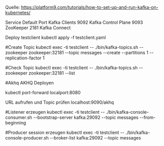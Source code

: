 Quelle: https://platform9.com/tutorials/how-to-set-up-and-run-kafka-on-kubernetes/

Service	Default Port
Kafka Clients	9092
Kafka Control Plane	9093
ZooKeeper	2181
Kafka Connect

Deploy testclient
kubectl apply -f testclient.yaml

#Create Topic
kubectl exec -ti testclient -- ./bin/kafka-topics.sh --zookeeper zookeeper:32181 --topic messages --create --partitions 1 --replication-factor 1

#Check Topic
kubectl exec -ti testclient -- ./bin/kafka-topics.sh --zookeeper zookeeper:32181 --list

#Akhq
AKHQ Deployen

kubectl port-forward <akhq-pod> localport:8080

URL aufrufen und Topic prüfen
localhost:9090/akhq

#Listener erzeugen
kubectl exec -ti testclient -- ./bin/kafka-console-consumer.sh --bootstrap-server kafka:29092 --topic messages --from-beginning

#Producer session erzeugen
kubectl exec -ti testclient -- ./bin/kafka-console-producer.sh --broker-list kafka:29092 --topic messages


